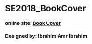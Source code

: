 # SE2018_BookCover

### online site: [Book Cover](http://www.bookcover-asu.ml/)

### Designed by: Ibrahim Amr Ibrahim
